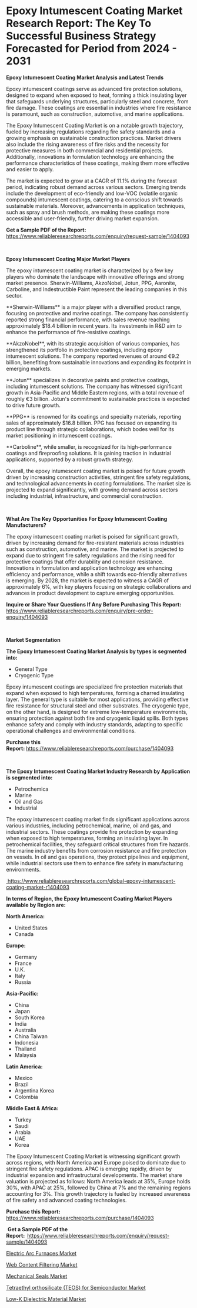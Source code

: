 <p><h1>Epoxy Intumescent Coating Market Research Report: The Key To Successful Business Strategy Forecasted for Period from 2024 - 2031</h1></p><p><strong>Epoxy Intumescent Coating Market Analysis and Latest Trends</strong></p>
<p><p>Epoxy intumescent coatings serve as advanced fire protection solutions, designed to expand when exposed to heat, forming a thick insulating layer that safeguards underlying structures, particularly steel and concrete, from fire damage. These coatings are essential in industries where fire resistance is paramount, such as construction, automotive, and marine applications.</p><p>The Epoxy Intumescent Coating Market is on a notable growth trajectory, fueled by increasing regulations regarding fire safety standards and a growing emphasis on sustainable construction practices. Market drivers also include the rising awareness of fire risks and the necessity for protective measures in both commercial and residential projects. Additionally, innovations in formulation technology are enhancing the performance characteristics of these coatings, making them more effective and easier to apply.</p><p>The market is expected to grow at a CAGR of 11.1% during the forecast period, indicating robust demand across various sectors. Emerging trends include the development of eco-friendly and low-VOC (volatile organic compounds) intumescent coatings, catering to a conscious shift towards sustainable materials. Moreover, advancements in application techniques, such as spray and brush methods, are making these coatings more accessible and user-friendly, further driving market expansion.</p></p>
<p><strong>Get a Sample PDF of the Report:&nbsp;</strong> <a href="https://www.reliableresearchreports.com/enquiry/request-sample/1404093?utm_campaign=116&utm_medium=2&utm_source=Github&utm_content=ia&utm_term=23102024&utm_id=epoxy-intumescent-coating">https://www.reliableresearchreports.com/enquiry/request-sample/1404093</a></p>
<p>&nbsp;</p>
<p><strong>Epoxy Intumescent Coating Major Market Players</strong></p>
<p><p>The epoxy intumescent coating market is characterized by a few key players who dominate the landscape with innovative offerings and strong market presence. Sherwin-Williams, AkzoNobel, Jotun, PPG, Aaronite, Carboline, and Indestructible Paint represent the leading companies in this sector.</p><p>**Sherwin-Williams** is a major player with a diversified product range, focusing on protective and marine coatings. The company has consistently reported strong financial performance, with sales revenue reaching approximately $18.4 billion in recent years. Its investments in R&D aim to enhance the performance of fire-resistive coatings.</p><p>**AkzoNobel**, with its strategic acquisition of various companies, has strengthened its portfolio in protective coatings, including epoxy intumescent solutions. The company reported revenues of around €9.2 billion, benefiting from sustainable innovations and expanding its footprint in emerging markets.</p><p>**Jotun** specializes in decorative paints and protective coatings, including intumescent solutions. The company has witnessed significant growth in Asia-Pacific and Middle Eastern regions, with a total revenue of roughly €3 billion. Jotun's commitment to sustainable practices is expected to drive future growth.</p><p>**PPG** is renowned for its coatings and specialty materials, reporting sales of approximately $16.8 billion. PPG has focused on expanding its product line through strategic collaborations, which bodes well for its market positioning in intumescent coatings.</p><p>**Carboline**, while smaller, is recognized for its high-performance coatings and fireproofing solutions. It is gaining traction in industrial applications, supported by a robust growth strategy.</p><p>Overall, the epoxy intumescent coating market is poised for future growth driven by increasing construction activities, stringent fire safety regulations, and technological advancements in coating formulations. The market size is projected to expand significantly, with growing demand across sectors including industrial, infrastructure, and commercial construction.</p></p>
<p>&nbsp;</p>
<p><strong>What Are The Key Opportunities For Epoxy Intumescent Coating Manufacturers?</strong></p>
<p><p>The epoxy intumescent coating market is poised for significant growth, driven by increasing demand for fire-resistant materials across industries such as construction, automotive, and marine. The market is projected to expand due to stringent fire safety regulations and the rising need for protective coatings that offer durability and corrosion resistance. Innovations in formulation and application technology are enhancing efficiency and performance, while a shift towards eco-friendly alternatives is emerging. By 2028, the market is expected to witness a CAGR of approximately 6%, with key players focusing on strategic collaborations and advances in product development to capture emerging opportunities.</p></p>
<p><strong>Inquire or Share Your Questions If Any Before Purchasing This Report:</strong> <a href="https://www.reliableresearchreports.com/enquiry/pre-order-enquiry/1404093?utm_campaign=116&utm_medium=2&utm_source=Github&utm_content=ia&utm_term=23102024&utm_id=epoxy-intumescent-coating">https://www.reliableresearchreports.com/enquiry/pre-order-enquiry/1404093</a></p>
<p>&nbsp;</p>
<p><strong>Market Segmentation</strong></p>
<p><strong>The Epoxy Intumescent Coating Market Analysis by types is segmented into:</strong></p>
<p><ul><li>General Type</li><li>Cryogenic Type</li></ul></p>
<p><p>Epoxy intumescent coatings are specialized fire protection materials that expand when exposed to high temperatures, forming a charred insulating layer. The general type is suitable for most applications, providing effective fire resistance for structural steel and other substrates. The cryogenic type, on the other hand, is designed for extreme low-temperature environments, ensuring protection against both fire and cryogenic liquid spills. Both types enhance safety and comply with industry standards, adapting to specific operational challenges and environmental conditions.</p></p>
<p><strong>Purchase this Report:&nbsp;</strong><a href="https://www.reliableresearchreports.com/purchase/1404093?utm_campaign=116&utm_medium=2&utm_source=Github&utm_content=ia&utm_term=23102024&utm_id=epoxy-intumescent-coating">https://www.reliableresearchreports.com/purchase/1404093</a></p>
<p>&nbsp;</p>
<p><strong>The Epoxy Intumescent Coating Market Industry Research by Application is segmented into:</strong></p>
<p><ul><li>Petrochemica</li><li>Marine</li><li>Oil and Gas</li><li>Industrial</li></ul></p>
<p><p>The epoxy intumescent coating market finds significant applications across various industries, including petrochemical, marine, oil and gas, and industrial sectors. These coatings provide fire protection by expanding when exposed to high temperatures, forming an insulating layer. In petrochemical facilities, they safeguard critical structures from fire hazards. The marine industry benefits from corrosion resistance and fire protection on vessels. In oil and gas operations, they protect pipelines and equipment, while industrial sectors use them to enhance fire safety in manufacturing environments.</p></p>
<p><a href="https://www.reliableresearchreports.com/global-epoxy-intumescent-coating-market-r1404093?utm_campaign=116&utm_medium=2&utm_source=Github&utm_content=ia&utm_term=23102024&utm_id=epoxy-intumescent-coating">&nbsp;https://www.reliableresearchreports.com/global-epoxy-intumescent-coating-market-r1404093</a></p>
<p><strong>In terms of Region, the Epoxy Intumescent Coating Market Players available by Region are:</strong></p>
<p>
    <p> <strong> North America: </strong>
        <ul>
            <li>United States</li>
            <li>Canada</li>
        </ul>
        </p> 
    <p> <strong> Europe: </strong>
        <ul>
            <li>Germany</li>
            <li>France</li>
            <li>U.K.</li>
            <li>Italy</li>
            <li>Russia</li>
        </ul>
        </p> 
    <p> <strong> Asia-Pacific: </strong>
        <ul>
            <li>China</li>
            <li>Japan</li>
            <li>South Korea</li>
            <li>India</li>
            <li>Australia</li>
            <li>China Taiwan</li>
            <li>Indonesia</li>
            <li>Thailand</li>
            <li>Malaysia</li>
        </ul>
        </p> 
    <p> <strong> Latin America: </strong>
        <ul>
            <li>Mexico</li>
            <li>Brazil</li>
            <li>Argentina Korea</li>
            <li>Colombia</li>
        </ul>
        </p> 
    <p> <strong> Middle East & Africa: </strong>
        <ul>
            <li>Turkey</li>
            <li>Saudi</li>
            <li>Arabia</li>
            <li>UAE</li>
            <li>Korea</li>
        </ul>
    </p>
    </p>
<p><p>The Epoxy Intumescent Coating Market is witnessing significant growth across regions, with North America and Europe poised to dominate due to stringent fire safety regulations. APAC is emerging rapidly, driven by industrial expansion and infrastructural developments. The market share valuation is projected as follows: North America leads at 35%, Europe holds 30%, with APAC at 25%, followed by China at 7% and the remaining regions accounting for 3%. This growth trajectory is fueled by increased awareness of fire safety and advanced coating technologies.</p></p>
<p><strong>Purchase this Report: </strong><a href="https://www.reliableresearchreports.com/purchase/1404093?utm_campaign=116&utm_medium=2&utm_source=Github&utm_content=ia&utm_term=23102024&utm_id=epoxy-intumescent-coating">https://www.reliableresearchreports.com/purchase/1404093</a></p>
<p>&nbsp;<strong>Get a Sample PDF of the Report:&nbsp;&nbsp;</strong><a href="https://www.reliableresearchreports.com/enquiry/request-sample/1404093?utm_campaign=116&utm_medium=2&utm_source=Github&utm_content=ia&utm_term=23102024&utm_id=epoxy-intumescent-coating">https://www.reliableresearchreports.com/enquiry/request-sample/1404093</a></p>
<p><strong></strong></p>
<p><p><a href="https://issuu.com/reportprime-2/docs/electric-arc-furnaces-market-size-2_c6e22586306273?utm_campaign=116&utm_medium=2&utm_source=Github&utm_content=ia&utm_term=23102024&utm_id=epoxy-intumescent-coating">Electric Arc Furnaces Market</a></p><p><a href="https://www.linkedin.com/pulse/web-content-filtering-market-research-report-2024-2031-entrepulse-vvisf?utm_campaign=116&utm_medium=2&utm_source=Github&utm_content=ia&utm_term=23102024&utm_id=epoxy-intumescent-coating">Web Content Filtering Market</a></p><p><a href="https://issuu.com/reportprime-2/docs/mechanical-seals-market-size-2030.p_5453af27a7fee7?utm_campaign=116&utm_medium=2&utm_source=Github&utm_content=ia&utm_term=23102024&utm_id=epoxy-intumescent-coating">Mechanical Seals Market</a></p><p><a href="https://github.com/sogusofer/Market-Research-Report-List-1/blob/main/tetraethyl-orthosilicate-teos-for-semiconductor-market.md?utm_campaign=116&utm_medium=2&utm_source=Github&utm_content=ia&utm_term=23102024&utm_id=epoxy-intumescent-coating">Tetraethyl orthosilicate (TEOS) for Semiconductor Market</a></p><p><a href="https://github.com/gabrielleq8bung/Market-Research-Report-List-1/blob/main/low-k-dielectric-material-market.md?utm_campaign=116&utm_medium=2&utm_source=Github&utm_content=ia&utm_term=23102024&utm_id=epoxy-intumescent-coating">Low-K Dielectric Material Market</a></p></p>